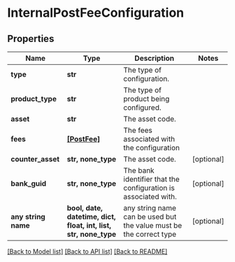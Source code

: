 # InternalPostFeeConfiguration


## Properties
Name | Type | Description | Notes
------------ | ------------- | ------------- | -------------
**type** | **str** | The type of configuration. | 
**product_type** | **str** | The type of product being configured. | 
**asset** | **str** | The asset code. | 
**fees** | [**[PostFee]**](PostFee.md) | The fees associated with the configuration | 
**counter_asset** | **str, none_type** | The asset code. | [optional] 
**bank_guid** | **str, none_type** | The bank identifier that the configuration is associated with. | [optional] 
**any string name** | **bool, date, datetime, dict, float, int, list, str, none_type** | any string name can be used but the value must be the correct type | [optional]

[[Back to Model list]](../README.md#documentation-for-models) [[Back to API list]](../README.md#documentation-for-api-endpoints) [[Back to README]](../README.md)


